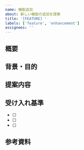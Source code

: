 ```yaml
---
name: 機能追加
about: 新しい機能の追加を提案
title: '[FEATURE] '
labels: ['feature', 'enhancement']
assignees: ''
---
```


## 概要
<!-- 追加したい機能の概要を記載してください -->

## 背景・目的
<!-- なぜこの機能が必要なのか、解決したい課題を記載してください -->

## 提案内容
<!-- 具体的な実装案や仕様を記載してください -->

## 受け入れ基準
<!-- 完了の定義を記載してください -->
- [ ] 
- [ ] 
- [ ] 

## 参考資料
<!-- 関連する資料やリンクがあれば記載してください -->